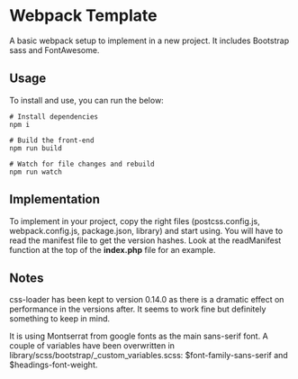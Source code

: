 # Webpack Template
A basic webpack setup to implement in a new project. It includes Bootstrap sass and FontAwesome.

## Usage

To install and use, you can run the below:

	# Install dependencies
	npm i

	# Build the front-end
	npm run build

	# Watch for file changes and rebuild
	npm run watch

## Implementation

To implement in your project, copy the right files (postcss.config.js, webpack.config.js, package.json, library) and start using. You will have to read the manifest file to get the version hashes. Look at the readManifest function at the top of the **index.php** file for an example.

## Notes

css-loader has been kept to version 0.14.0 as there is a dramatic effect on performance in the versions after. It seems to work fine but definitely something to keep in mind.

It is using Montserrat from google fonts as the main sans-serif font. A couple of variables have been overwritten in library/scss/bootstrap/\_custom\_variables.scss: $font-family-sans-serif and $headings-font-weight.